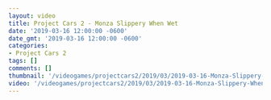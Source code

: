 ```yaml
---
layout: video
title: Project Cars 2 - Monza Slippery When Wet
date: '2019-03-16 12:00:00 -0600'
date_gmt: '2019-03-16 12:00:00 -0600'
categories:
- Project Cars 2
tags: []
comments: []
thumbnail: '/videogames/projectcars2/2019/03/2019-03-16-Monza-Slippery-When-Wet.jpg'
video: '/videogames/projectcars2/2019/03/2019-03-16-Monza-Slippery-When-Wet.mp4'
---
```

